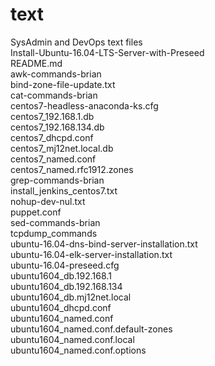 # text
SysAdmin and DevOps text files  
Install-Ubuntu-16.04-LTS-Server-with-Preseed  
README.md  
awk-commands-brian  
bind-zone-file-update.txt  
cat-commands-brian  
centos7-headless-anaconda-ks.cfg  
centos7_192.168.1.db  
centos7_192.168.134.db  
centos7_dhcpd.conf  
centos7_mj12net.local.db  
centos7_named.conf  
centos7_named.rfc1912.zones  
grep-commands-brian  
install_jenkins_centos7.txt  
nohup-dev-nul.txt  
puppet.conf  
sed-commands-brian  
tcpdump_commands  
ubuntu-16.04-dns-bind-server-installation.txt  
ubuntu-16.04-elk-server-installation.txt  
ubuntu-16.04-preseed.cfg  
ubuntu1604_db.192.168.1  
ubuntu1604_db.192.168.134  
ubuntu1604_db.mj12net.local  
ubuntu1604_dhcpd.conf  
ubuntu1604_named.conf  
ubuntu1604_named.conf.default-zones  
ubuntu1604_named.conf.local  
ubuntu1604_named.conf.options  
